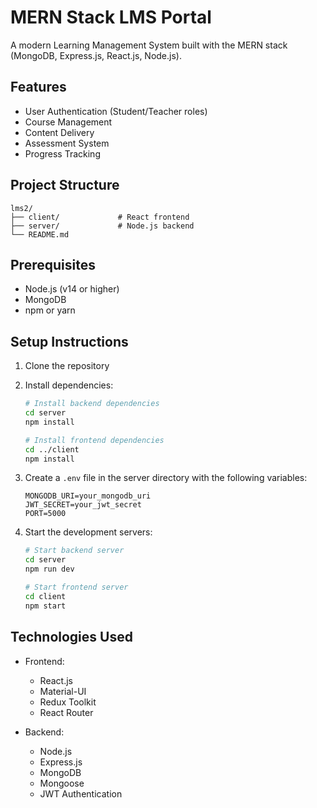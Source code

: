 # MERN Stack LMS Portal

A modern Learning Management System built with the MERN stack (MongoDB, Express.js, React.js, Node.js).

## Features

- User Authentication (Student/Teacher roles)
- Course Management
- Content Delivery
- Assessment System
- Progress Tracking

## Project Structure

```
lms2/
├── client/             # React frontend
├── server/             # Node.js backend
└── README.md
```

## Prerequisites

- Node.js (v14 or higher)
- MongoDB
- npm or yarn

## Setup Instructions

1. Clone the repository
2. Install dependencies:
   ```bash
   # Install backend dependencies
   cd server
   npm install

   # Install frontend dependencies
   cd ../client
   npm install
   ```

3. Create a `.env` file in the server directory with the following variables:
   ```
   MONGODB_URI=your_mongodb_uri
   JWT_SECRET=your_jwt_secret
   PORT=5000
   ```

4. Start the development servers:
   ```bash
   # Start backend server
   cd server
   npm run dev

   # Start frontend server
   cd client
   npm start
   ```

## Technologies Used

- Frontend:
  - React.js
  - Material-UI
  - Redux Toolkit
  - React Router

- Backend:
  - Node.js
  - Express.js
  - MongoDB
  - Mongoose
  - JWT Authentication 